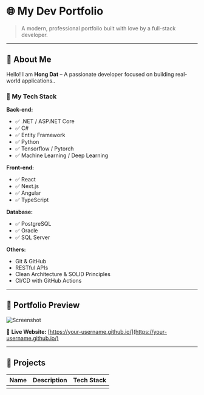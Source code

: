 # 🌐 My Dev Portfolio

> A modern, professional portfolio built with love by a full-stack developer.

---

## 👋 About Me

Hello! I am **Hong Dat** – A passionate developer focused on building real-world applications..

### 🔧 My Tech Stack

**Back-end:**
- ✅ .NET / ASP.NET Core  
- ✅ C#  
- ✅ Entity Framework
- ✅ Python
- ✅ Tensorflow / Pytorch
- ✅ Machine Learning / Deep Learning

**Front-end:**
- ✅ React  
- ✅ Next.js  
- ✅ Angular  
- ✅ TypeScript  

**Database:**
- ✅ PostgreSQL  
- ✅ Oracle  
- ✅ SQL Server  

**Others:**
- Git & GitHub  
- RESTful APIs  
- Clean Architecture & SOLID Principles  
- CI/CD with GitHub Actions  

---

## 📸 Portfolio Preview

![Screenshot](https://your-image-link.com/portfolio-preview.png)

🔗 **Live Website:** [https://your-username.github.io/](https://your-username.github.io/)

---

## 📂 Projects

| Name | Description | Tech Stack |
|------|-------------|------------|
| | | |
